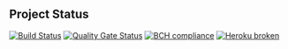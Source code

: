 ## Project Status
[![Build Status](https://travis-ci.org/DanielsJR/E.S.E-mongo.svg?branch=develop)](https://travis-ci.org/DanielsJR/E.S.E-mongo)
[![Quality Gate Status](https://sonarcloud.io/api/project_badges/measure?project=cl.nx%3AESE-mongo&metric=alert_status)](https://sonarcloud.io/dashboard?id=cl.nx%3AESE-mongo)
[![BCH compliance](https://bettercodehub.com/edge/badge/DanielsJR/E.S.E-mongo?branch=develop)](https://bettercodehub.com/)
[![Heroku broken](https://nx-ese-mongo.herokuapp.com/system/version-badge)](https://nx-ese-mongo.herokuapp.com)
